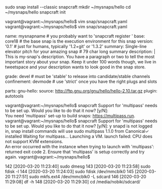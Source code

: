 sudo snap install --classic snapcraft
mkdir ~/mysnaps/hello
cd ~/mysnaps/hello
snapcraft init

vagrant@vagrant:~/mysnaps/hello$ vim snap/snapcraft.yaml 
vagrant@vagrant:~/mysnaps/hello$ vim snap/snapcraft.yaml 


name: mysnapname # you probably want to 'snapcraft register <name>'
base: core18 # the base snap is the execution environment for this snap
version: '0.1' # just for humans, typically '1.2+git' or '1.3.2'
summary: Single-line elevator pitch for your amazing snap # 79 char long summary
description: |
  This is my-snap's description. You have a paragraph or two to tell the
  most important story about your snap. Keep it under 100 words though,
  we live in tweetspace and your description wants to look good in the snap
  store.

grade: devel # must be 'stable' to release into candidate/stable channels
confinement: devmode # use 'strict' once you have the right plugs and slots

parts:
  gnu-hello:
    source: http://ftp.gnu.org/gnu/hello/hello-2.10.tar.gz
    plugin: autotools


vagrant@vagrant:~/mysnaps/hello$ snapcraft 
Support for 'multipass' needs to be set up. Would you like to do that it now? [y/N]:  
You need 'multipass' set-up to build snaps: https://multipass.run.
vagrant@vagrant:~/mysnaps/hello$ snapcraft
Support for 'multipass' needs to be set up. Would you like to do that it now? [y/N]: y
snapd is not logged in, snap install commands will use sudo
multipass 1.1.0 from Canonical✓ installed
Waiting for multipass...
Launching a VM.
launch failed: CPU does not support KVM extensions.                             
An error occurred with the instance when trying to launch with 'multipass': returned exit code 2.
Ensure that 'multipass' is setup correctly and try again.
vagrant@vagrant:~/mysnaps/hello$ 



  142  [2020-03-20 11:23:40] sudo dmesg
  143  [2020-03-20 11:23:58] sudo fdisk -l
  144  [2020-03-20 11:24:03] sudo fdisk /dev/mmcblk0
  145  [2020-03-20 11:27:51] sudo mkfs.ext4 /dev/mmcblk0 -L sdcard
  146  [2020-03-20 11:29:08] df -h
  148  [2020-03-20 11:29:30] cd /media/nobiki/sdcard/
